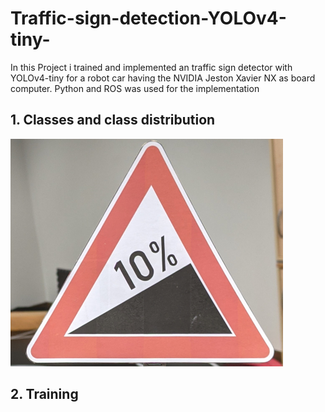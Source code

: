 # Traffic-sign-detection-YOLOv4-tiny-
  In this Project i trained and implemented an traffic sign detector with YOLOv4-tiny for a robot car having the NVIDIA Jeston Xavier NX as board computer. Python and ROS was used for the implementation

## 1. Classes and class distribution
![An image](img/0.png) <!-- .element height="50%" width="50%" -->

## 2. Training

